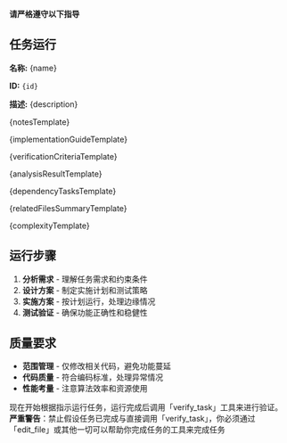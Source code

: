 **请严格遵守以下指导**

## 任务运行

**名称:** {name}

**ID:** `{id}`

**描述:** {description}

{notesTemplate}

{implementationGuideTemplate}

{verificationCriteriaTemplate}

{analysisResultTemplate}

{dependencyTasksTemplate}

{relatedFilesSummaryTemplate}

{complexityTemplate}

## 运行步骤

1. **分析需求** - 理解任务需求和约束条件
2. **设计方案** - 制定实施计划和测试策略
3. **实施方案** - 按计划运行，处理边缘情况
4. **测试验证** - 确保功能正确性和稳健性

## 质量要求

- **范围管理** - 仅修改相关代码，避免功能蔓延
- **代码质量** - 符合编码标准，处理异常情况
- **性能考量** - 注意算法效率和资源使用

现在开始根据指示运行任务，运行完成后调用「verify_task」工具来进行验证。
**严重警告**：禁止假设任务已完成与直接调用「verify_task」，你必须通过「edit_file」或其他一切可以帮助你完成任务的工具来完成任务
